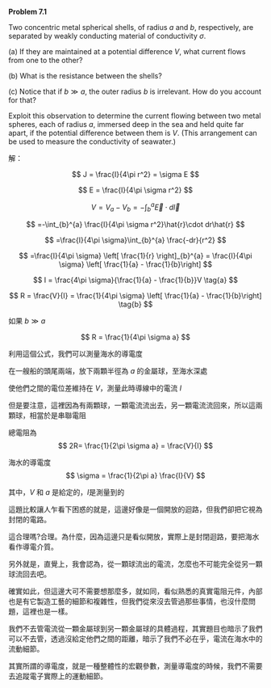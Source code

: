 **Problem 7.1**  

Two concentric metal spherical shells, of radius $a$ and $b$, respectively, are separated by weakly conducting material of conductivity $\sigma$.  

(a) If they are maintained at a potential difference $V$, what current flows from one to the other?  

(b) What is the resistance between the shells?  

(c) Notice that if $b \gg a$, the outer radius $b$ is irrelevant. How do you account for that? 

Exploit this observation to determine the current flowing between two metal spheres, each of radius $a$, immersed deep in the sea and held quite far apart, if the potential difference between them is $V$. (This arrangement can be used to measure the conductivity of seawater.)

解：

$$
J = \frac{I}{4\pi r^2} = \sigma E
$$

$$
E = \frac{I}{4\pi \sigma r^2}
$$

$$
V = V_a - V_b = -\int_{b}^{a} \vec{E}\cdot d\vec{l}
$$

$$
=-\int_{b}^{a} \frac{I}{4\pi \sigma r^2}\hat{r}\cdot dr\hat{r}
$$

$$
=\frac{I}{4\pi \sigma}\int_{b}^{a} \frac{-dr}{r^2}
$$

$$
=\frac{I}{4\pi \sigma} \left[ \frac{1}{r} \right]_{b}^{a} = \frac{I}{4\pi \sigma} \left[ \frac{1}{a} - \frac{1}{b}\right]
$$

$$
I = \frac{4\pi \sigma}{\frac{1}{a} - \frac{1}{b}}V \tag{a}
$$

$$
R = \frac{V}{I} = \frac{1}{4\pi \sigma} \left[ \frac{1}{a} - \frac{1}{b}\right] \tag{b}
$$

如果 $b \gg a$

$$
R = \frac{1}{4\pi \sigma a}
$$

利用這個公式，我們可以測量海水的導電度

在一艘船的頭尾兩端，放下兩顆半徑為 $a$ 的金屬球，至海水深處

使他們之間的電位差維持在 $V$，測量此時導線中的電流 $I$

但是要注意，這裡因為有兩顆球，一顆電流流出去，另一顆電流流回來，所以這兩顆球，相當於是串聯電阻

總電阻為 
$$
2R= \frac{1}{2\pi \sigma a} = \frac{V}{I}
$$

海水的導電度
$$
\sigma = \frac{1}{2\pi  a} \frac{I}{V}
$$

其中，$V$ 和 $a$ 是給定的，$I$是測量到的

這題比較讓人乍看下困惑的就是，這邊好像是一個開放的迴路，但我們卻把它視為封閉的電路。

這合理嗎?合理。為什麼，因為這邊只是看似開放，實際上是封閉迴路，要把海水看作導電介質。

另外就是，直覺上，我會認為，從一顆球流出的電流，怎麼也不可能完全從另一顆球流回去吧。

確實如此，但這邊大可不需要想那麼多，就如同，看似熟悉的真實電阻元件，內部也是有它製造工藝的細節和複雜性，但我們從來沒去管過那些事情，也沒什麼問題，這裡也是一樣。

我們不去管電流從一顆金屬球到另一顆金屬球的具體過程，其實題目也暗示了我們可以不去管，透過沒給定他們之間的距離，暗示了我們不必在乎，電流在海水中的流動細節。

其實所謂的導電度，就是一種整體性的宏觀參數，測量導電度的時候，我們不需要去追蹤電子實際上的運動細節。

